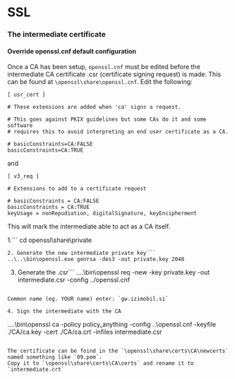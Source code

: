 SSL
====================


### The intermediate certificate

#### Override openssl.cnf default configuration
Once a CA has been setup, `openssl.cnf` must be edited before the intermediate CA certificate .csr (certificate signing request) 
is made. This can be found at `\openssl\share\openssl.cnf`. Edit the following:

```
[ usr_cert ]

# These extensions are added when 'ca' signs a request.

# This goes against PKIX guidelines but some CAs do it and some software
# requires this to avoid interpreting an end user certificate as a CA.

# basicConstraints=CA:FALSE
basicConstraints=CA:TRUE
```
and
```
[ v3_req ]

# Extensions to add to a certificate request

# basicConstraints = CA:FALSE
basicConstraints = CA:TRUE
keyUsage = nonRepudiation, digitalSignature, keyEncipherment
```
This will mark the intermediate able to act as a CA itself.

1.```
cd openssl\share\private
```
2. Generate the new intermediate private key```
..\..\bin\openssl.exe genrsa -des3 -out private.key 2048
```
3. Generate the .csr```
..\..\bin\openssl req -new -key private.key -out intermediate.csr -config ../openssl.cnf
```

Common name (eg. YOUR name) enter: `gw.izimobil.si`

4. Sign the intermediate with the CA
```
..\..\bin\openssl ca -policy policy_anything -config ..\openssl.cnf -keyfile ./CA/ca.key -cert ./CA/ca.crt -infiles intermediate.csr
```

The certificate can be foind in the `\openssl\share\certs\CA\newcerts` named something like `09.pem`.
Copy it to `\openssl\share\certs\CA\certs` and rename it to `intermediate.crt`

